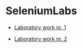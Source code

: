 # SeleniumLabs

* [Laboratory work nr. 1](https://github.com/Wazea/SeleniumLabs/tree/master/SeleniumIntro)

* [Laboratory work nr. 2](https://github.com/Wazea/SeleniumLabs/tree/master/WebScraping)
